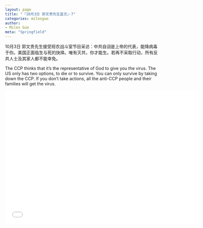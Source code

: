 ```yaml
---
layout: page
title: "『10月3日 郭文贵先生盖文』·7"
categories: milesguo
author:
- Miles Guo
meta: "Springfield"
---
```


10月3日 郭文贵先生接受班农战斗室节目采访：中共自诩是上帝的代表，能降病毒于你。美国正面临生与死的抉择。唯有灭共，你才能生。若再不采取行动，所有反共人士及其家人都不能幸免。

The CCP thinks that it’s the representative of God to give you the virus. The US only has two options, to die or to survive. You can only survive by taking down the CCP. If you don’t take actions, all the anti-CCP people and their families will get the virus. 

<center>
<iframe width="640" height="440" src="../../../../video/milesguo/2020_10_03_Miles_Guo_Getter_7.MOV" frameborder="0" allow="accelerometer; autoplay; encrypted-media; gyroscope; picture-in-picture" allowfullscreen></iframe>
</center>
